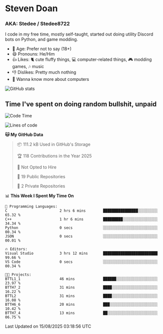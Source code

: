# Steven Doan
### AKA: Stedee / Stedee8722
I code in my free time, mostly self-taught, started out doing utility Discord bots on Python, and game modding.

- 🤔 Age: Prefer not to say (18+)
- 😄 Pronouns: He/Him
- 👍 Likes: 🐈 cute fluffy things, 💻 computer-related things, 🎮 modding games, 🎶 music
- 👎 Dislikes: Pretty much nothing
- 🥹 Wanna know more about computers

![GitHub stats](https://github-readme-stats-iota-mocha-40.vercel.app/api?username=Stedee8722&show=prs_merged,prs_merged_percentage&show_icons=true&theme=transparent)

## Time I've spent on doing random bullshit, unpaid
<!--START_SECTION:Time I've spent on doing random bullshit, unpaid-->
![Code Time](http://img.shields.io/badge/Code%20Time-306%20hrs%206%20mins-blue)

![Lines of code](https://img.shields.io/badge/From%20Hello%20World%20I%27ve%20Written-87.0%20thousand%20lines%20of%20code-blue)

**🐱 My GitHub Data** 

> 📦 111.2 kB Used in GitHub's Storage 
 > 
> 🏆 118 Contributions in the Year 2025
 > 
> 🚫 Not Opted to Hire
 > 
> 📜 19 Public Repositories 
 > 
> 🔑 2 Private Repositories 
 > 
📊 **This Week I Spent My Time On** 

```text
💬 Programming Languages: 
C                        2 hrs 6 mins        ████████████████░░░░░░░░░   65.32 % 
C++                      1 hr 6 mins         █████████░░░░░░░░░░░░░░░░   34.34 % 
Python                   0 secs              ░░░░░░░░░░░░░░░░░░░░░░░░░   00.34 % 
JSON                     0 secs              ░░░░░░░░░░░░░░░░░░░░░░░░░   00.01 % 

🔥 Editors: 
Visual Studio            3 hrs 12 mins       █████████████████████████   99.66 % 
VS Code                  0 secs              ░░░░░░░░░░░░░░░░░░░░░░░░░   00.34 % 

🐱‍💻 Projects: 
BTTL1_1                  46 mins             ██████░░░░░░░░░░░░░░░░░░░   23.97 % 
BTTH7_2                  31 mins             ████░░░░░░░░░░░░░░░░░░░░░   16.22 % 
BTTL2                    31 mins             ████░░░░░░░░░░░░░░░░░░░░░   16.08 % 
BTTH6_6                  20 mins             ███░░░░░░░░░░░░░░░░░░░░░░   10.42 % 
BTTH7_4                  13 mins             ██░░░░░░░░░░░░░░░░░░░░░░░   06.75 % 
```


 Last Updated on 15/08/2025 03:18:56 UTC
<!--END_SECTION:Time I've spent on doing random bullshit, unpaid-->
